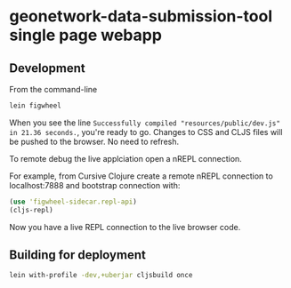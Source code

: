 # geonetwork-data-submission-tool single page webapp 


## Development

From the command-line 

```sh
lein figwheel
```

When you see the line `Successfully compiled "resources/public/dev.js" in 21.36 seconds.`, you're ready to go. Changes to CSS and CLJS files will be pushed to the browser.  No need to refresh.

To remote debug the live applciation open a nREPL connection.

For example, from Cursive Clojure create a remote nREPL connection to localhost:7888 and bootstrap connection with:

```clojure
(use 'figwheel-sidecar.repl-api)
(cljs-repl)
```

Now you have a live REPL connection to the live browser code.


## Building for deployment

``` sh
lein with-profile -dev,+uberjar cljsbuild once 
```

